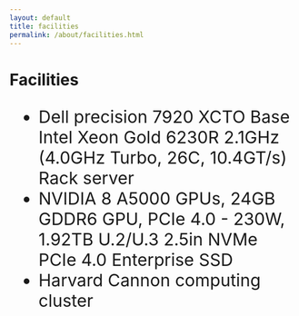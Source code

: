 ```yaml
---
layout: default
title: facilities
permalink: /about/facilities.html
---
```


# Facilities

<p>
<ul style="font-size: 30px;">
 <li>Dell precision 7920 XCTO Base Intel Xeon Gold 6230R 2.1GHz (4.0GHz Turbo, 26C, 10.4GT/s) Rack server </li>
 <li>NVIDIA 8 A5000 GPUs, 24GB GDDR6 GPU, PCIe 4.0 - 230W, 1.92TB U.2/U.3 2.5in NVMe PCIe 4.0 Enterprise SSD</li>
 <li>Harvard Cannon computing cluster </li>
</p>
